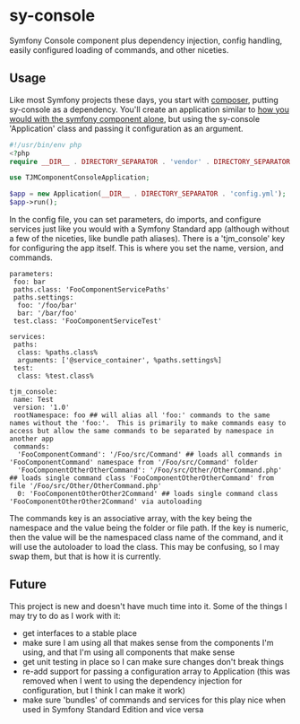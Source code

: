 sy-console
==========

Symfony Console component plus dependency injection, config handling, easily configured loading of commands, and other niceties.

Usage
-----

Like most Symfony projects these days, you start with [composer](https://getcomposer.org/), putting sy-console as a dependency.  You'll create an application similar to [how you would with the symfony component alone](http://symfony.com/doc/current/components/console/introduction.html#creating-a-basic-command), but using the sy-console 'Application' class and passing it configuration as an argument.

``` php
#!/usr/bin/env php
<?php
require __DIR__ . DIRECTORY_SEPARATOR . 'vendor' . DIRECTORY_SEPARATOR . 'autoload.php';

use TJMComponentConsoleApplication;

$app = new Application(__DIR__ . DIRECTORY_SEPARATOR . 'config.yml');
$app->run();
```

In the config file, you can set parameters, do imports, and configure services just like you would with a Symfony Standard app (although without a few of the niceties, like bundle path aliases).  There is a 'tjm_console' key for configuring the app itself.  This is where you set the name, version, and commands.

```
parameters:
 foo: bar
 paths.class: 'FooComponentServicePaths'
 paths.settings:
  foo: '/foo/bar'
  bar: '/bar/foo'
 test.class: 'FooComponentServiceTest'

services:
 paths:
  class: %paths.class%
  arguments: ['@service_container', %paths.settings%]
 test:
  class: %test.class%

tjm_console:
 name: Test
 version: '1.0'
 rootNamespace: foo ## will alias all 'foo:' commands to the same names without the 'foo:'.  This is primarily to make commands easy to access but allow the same commands to be separated by namespace in another app
 commands:
  'FooComponentCommand': '/Foo/src/Command' ## loads all commands in 'FooComponentCommand' namespace from '/Foo/src/Command' folder
  'FooComponentOtherOtherCommand': '/Foo/src/Other/OtherCommand.php' ## loads single command class 'FooComponentOtherOtherCommand' from file '/Foo/src/Other/OtherCommand.php'
  0: 'FooComponentOtherOther2Command' ## loads single command class 'FooComponentOtherOther2Command' via autoloading
```

The commands key is an associative array, with the key being the namespace and the value being the folder or file path.  If the key is numeric, then the value will be the namespaced class name of the command, and it will use the autoloader to load the class.  This may be confusing, so I may swap them, but that is how it is currently.

Future
------

This project is new and doesn't have much time into it.  Some of the things I may try to do as I work with it:

- get interfaces to a stable place
- make sure I am using all that makes sense from the components I'm using, and that I'm using all components that make sense
- get unit testing in place so I can make sure changes don't break things
- re-add support for passing a configuration array to Application (this was removed when I went to using the dependency injection for configuration, but I think I can make it work)
- make sure 'bundles' of commands and services for this play nice when used in Symfony Standard Edition and vice versa

